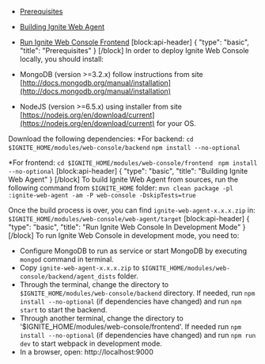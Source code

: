 * [Prerequisites](#prerequisites)
* [Building Ignite Web Agent](#building-ignite-web-agent)
* [Run Ignite Web Console Frontend](#run-ignite-web-console-in-development-mode)
[block:api-header]
{
  "type": "basic",
  "title": "Prerequisites"
}
[/block]
In order to deploy Ignite Web Console locally, you should install:

* MongoDB (version >=3.2.x) follow instructions from site [http://docs.mongodb.org/manual/installation](http://docs.mongodb.org/manual/installation)
* NodeJS (version >=6.5.x) using installer from site [https://nodejs.org/en/download/current](https://nodejs.org/en/download/current) for your OS.

Download the following dependencies:
*For backend:
`cd $IGNITE_HOME/modules/web-console/backend`
`npm install --no-optional`

*For frontend:
`cd $IGNITE_HOME/modules/web-console/frontend `
`npm install --no-optional`
[block:api-header]
{
  "type": "basic",
  "title": "Building Ignite Web Agent"
}
[/block]
To build Ignite Web Agent from sources, run the following command from `$IGNITE_HOME` folder:
`mvn clean package -pl :ignite-web-agent -am -P web-console -DskipTests=true`

Once the build process is over, you can find `ignite-web-agent-x.x.x.zip` in: 
`$IGNITE_HOME/modules/web-console/web-agent/target`
[block:api-header]
{
  "type": "basic",
  "title": "Run Ignite Web Console In Development Mode"
}
[/block]
To run Ignite Web Console in development mode, you need to:
* Configure MongoDB to run as service or start MongoDB by executing `mongod` command in terminal.
* Copy `ignite-web-agent-x.x.x.zip` to `$IGNITE_HOME/modules/web-console/backend/agent_dists` folder.
* Through the terminal, change the directory to `$IGNITE_HOME/modules/web-console/backend` directory. 
If needed, run `npm install --no-optional` (if dependencies have changed) and run `npm start` to start the backend.
* Through another terminal, change the directory to '$IGNITE_HOME/modules/web-console/frontend'. 
If needed run `npm install --no-optional` (if dependencies have changed) and run `npm run dev` to start webpack in development mode. 
* In a browser, open: http://localhost:9000